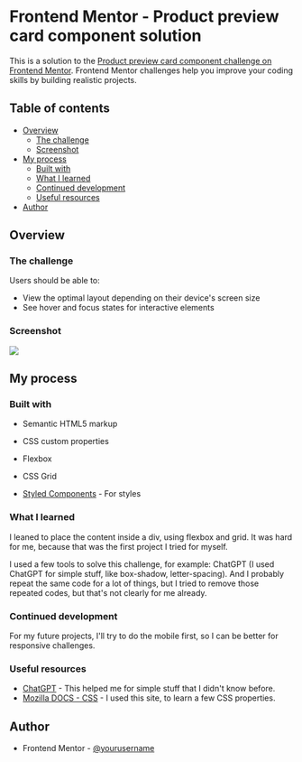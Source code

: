 # Frontend Mentor - Product preview card component solution

This is a solution to the [Product preview card component challenge on Frontend Mentor](https://www.frontendmentor.io/challenges/product-preview-card-component-GO7UmttRfa). Frontend Mentor challenges help you improve your coding skills by building realistic projects. 

## Table of contents

- [Overview](#overview)
  - [The challenge](#the-challenge)
  - [Screenshot](#screenshot)
- [My process](#my-process)
  - [Built with](#built-with)
  - [What I learned](#what-i-learned)
  - [Continued development](#continued-development)
  - [Useful resources](#useful-resources)
- [Author](#author)


## Overview

### The challenge

Users should be able to:

- View the optimal layout depending on their device's screen size
- See hover and focus states for interactive elements

### Screenshot

![](https://prnt.sc/kkU5xSd51JUa)

## My process

### Built with

- Semantic HTML5 markup
- CSS custom properties
- Flexbox
- CSS Grid

- [Styled Components](https://styled-components.com/) - For styles

### What I learned

I leaned to place the content inside a div, using flexbox and grid. It was hard for me, because that was the first project I tried for myself. 

I used a few tools to solve this challenge, for example: ChatGPT (I used ChatGPT for simple stuff, like box-shadow, letter-spacing). And I probably repeat the same code for a lot of things, but I tried to remove those repeated codes, but that's not clearly for me already.

### Continued development

For my future projects, I'll try to do the mobile first, so I can be better for responsive challenges.

### Useful resources

- [ChatGPT](https://chat.openai.com) - This helped me for simple stuff that I didn't know before.
- [Mozilla DOCS - CSS](https://developer.mozilla.org/pt-BR/docs/Web/CSS) - I used this site, to learn a few CSS properties.

## Author

- Frontend Mentor - [@yourusername](https://www.frontendmentor.io/profile/BryanCarlos)